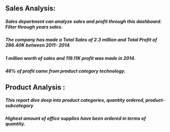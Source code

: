 ## Sales Analysis:
##### Sales department can analyze sales and profit through this dashboard. Filter through years sales.
##### The company has made a Total Sales of 2.3 million and Total Profit of 286.40K between 2011- 2014.
##### 1  million worth of sales and 119.11K profit was made in 2014.
##### 46% of profit came from product category technology.

## Product Analysis :
##### This report dive deep into product categories, quantity ordered, product- subcategory
##### Highest amount of office supplies have been ordered in terms of quantity.



